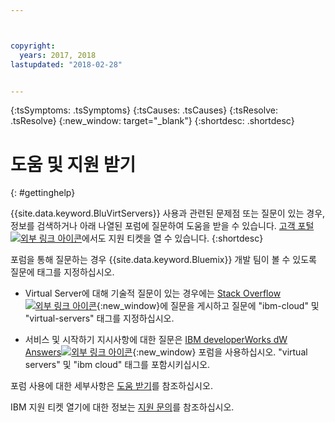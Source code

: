 ```yaml
---



copyright:
  years: 2017, 2018
lastupdated: "2018-02-28"


---
```


<!-- Common attributes used in the template are defined as follows: -->
{:tsSymptoms: .tsSymptoms} 
{:tsCauses: .tsCauses} 
{:tsResolve: .tsResolve} 
{:new_window: target="_blank"}
{:shortdesc: .shortdesc}

<!-- # {{site.data.keyword.blockstorageshort}} troubleshooting
{: #ts} -->
<!-- Provide an appropriate ID above -->

<!-- IN PROGRESS - AUDIENCE BLUE, STAGING ONLY -->


<!-- This is the template for troubleshooting topics.  -->

<!-- The short description section should include the service long name and "Bluemix" for search optimization. Example short description: -->

<!-- Add a heading and content for how to get help and support. Use this template for beta and GA services:  -->
# 도움 및 지원 받기 
{: #gettinghelp}

{{site.data.keyword.BluVirtServers}} 사용과 관련된 문제점 또는 질문이 있는 경우, 정보를 검색하거나 아래 나열된 포럼에 질문하여 도움을 받을 수 있습니다. [고객 포털![외부 링크 아이콘](../../icons/launch-glyph.svg "외부 링크 아이콘")](https://control.softlayer.com/)에서도 지원 티켓을 열 수 있습니다.
{:shortdesc}

포럼을 통해 질문하는 경우 {{site.data.keyword.Bluemix}} 개발 팀이 볼 수 있도록 질문에 태그를 지정하십시오.
<!--Insert the appropriate Stack Overflow tag for your service for <block-storage> in URL and text below:  -->
* Virtual Server에 대해 기술적 질문이 있는 경우에는 [Stack Overflow![외부 링크 아이콘](../icons/launch-glyph.svg "외부 링크 아이콘")](http://stackoverflow.com/search?q=virtual-servers+ibm-bluemix){:new_window}에 질문을 게시하고 질문에 "ibm-cloud" 및 "virtual-servers" 태그를 지정하십시오.
<!--Insert the appropriate dW Answers tag for your service for <service_keyword> in URL below:  -->
* 서비스 및 시작하기 지시사항에 대한 질문은 [IBM developerWorks dW Answers![외부 링크 아이콘](../icons/launch-glyph.svg "외부 링크 아이콘")](https://developer.ibm.com/answers/topics/virtual-servers.html?smartspace=bluemix){:new_window} 포럼을 사용하십시오. "virtual servers" 및 "ibm cloud" 태그를 포함시키십시오.

포럼 사용에 대한 세부사항은 [도움 받기](https://new-console.eu-gb.bluemix.net/docs/support/index.html#getting-help)를 참조하십시오.

IBM 지원 티켓 열기에 대한 정보는 [지원 문의](/docs/get-support/howtogetsupport.html)를 참조하십시오.

